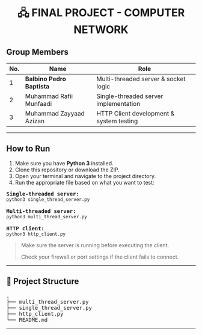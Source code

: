 <h1 align="center">🖧 FINAL PROJECT - COMPUTER NETWORK</h1>

<h2>Group Members</h2>

<table>
  <thead>
    <tr>
      <th>No.</th>
      <th>Name</th>
      <th>Role</th>
    </tr>
  </thead>
  <tbody>
    <tr>
      <td>1</td>
      <td><strong>Balbino Pedro Baptista</strong></td>
      <td>Multi-threaded server & socket logic</td>
    </tr>
    <tr>
      <td>2</td>
      <td>Muhammad Rafii Munfaadi</td>
      <td>Single-threaded server implementation</td>
    </tr>
    <tr>
      <td>3</td>
      <td>Muhammad Zayyaad Azizan</td>
      <td>HTTP Client development & system testing</td>
    </tr>
  </tbody>
</table>

---

<h2>How to Run</h2>

<ol>
  <li>Make sure you have <strong>Python 3</strong> installed.</li>
  <li>Clone this repository or download the ZIP.</li>
  <li>Open your terminal and navigate to the project directory.</li>
  <li>Run the appropriate file based on what you want to test:</li>
</ol>

<pre>
<b>Single-threaded server:</b>
<code>python3 single_thread_server.py</code>

<b>Multi-threaded server:</b>
<code>python3 multi_thread_server.py</code>

<b>HTTP client:</b>
<code>python3 http_client.py</code>
</pre>

> Make sure the server is running before executing the client.
>
> Check your firewall or port settings if the client fails to connect.

---

<h2>📁 Project Structure</h2>

<pre>
.
├── multi_thread_server.py
├── single_thread_server.py
├── http_client.py
└── README.md
</pre>

---

